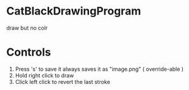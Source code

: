 # CatBlackDrawingProgram
draw but no colr

# Controls
1. Press 's' to save it always saves it as "image.png" ( override-able )
2. Hold right click to draw
3. Click left click to revert the last stroke
